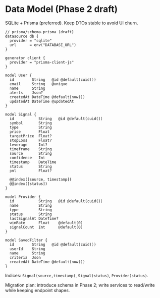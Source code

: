 # Data Model (Phase 2 draft)

SQLite + Prisma (preferred). Keep DTOs stable to avoid UI churn.

```prisma
// prisma/schema.prisma (draft)
datasource db {
  provider = "sqlite"
  url      = env("DATABASE_URL")
}

generator client {
  provider = "prisma-client-js"
}

model User {
  id        String   @id @default(cuid())
  email     String   @unique
  name      String
  alerts    Json?
  createdAt DateTime @default(now())
  updatedAt DateTime @updatedAt
}

model Signal {
  id           String   @id @default(cuid())
  symbol       String
  type         String
  price        Float
  targetPrice  Float?
  stopLoss     Float?
  leverage     Int?
  timeframe    String
  source       String
  confidence   Int
  timestamp    DateTime
  status       String
  pnl          Float?

  @@index([source, timestamp])
  @@index([status])
}

model Provider {
  id           String   @id @default(cuid())
  name         String
  type         String
  status       String
  lastSignalAt DateTime?
  winRate      Float    @default(0)
  signalCount  Int      @default(0)
}

model SavedFilter {
  id        String   @id @default(cuid())
  userId    String
  name      String
  criteria  Json
  createdAt DateTime @default(now())
}
```

Indices: `Signal(source,timestamp)`, `Signal(status)`, `Provider(status)`.

Migration plan: introduce schema in Phase 2; write services to read/write while keeping endpoint shapes.
